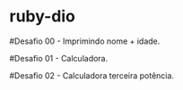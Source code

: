 # ruby-dio

#Desafio 00 - Imprimindo nome + idade.

#Desafio 01 - Calculadora.

#Desafio 02 - Calculadora terceira potência.
